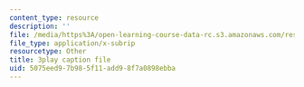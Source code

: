 ```yaml
---
content_type: resource
description: ''
file: /media/https%3A/open-learning-course-data-rc.s3.amazonaws.com/res-6-012-introduction-to-probability-spring-2018/5075eed97b985f11add98f7a0898ebba_GOmLwHaa8Ik.vtt
file_type: application/x-subrip
resourcetype: Other
title: 3play caption file
uid: 5075eed9-7b98-5f11-add9-8f7a0898ebba
---
```

